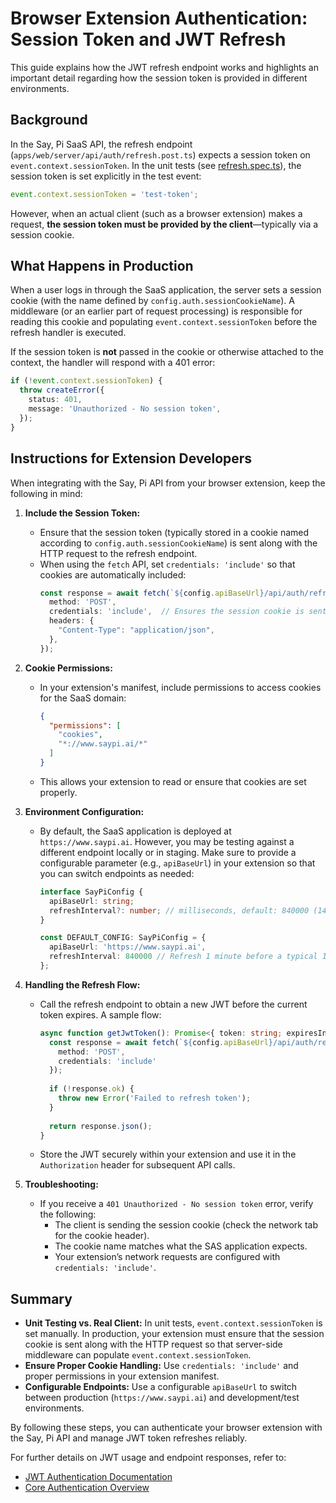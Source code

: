 # Browser Extension Authentication: Session Token and JWT Refresh

This guide explains how the JWT refresh endpoint works and highlights an important detail regarding how the session token is provided in different environments.

## Background

In the Say, Pi SaaS API, the refresh endpoint (`apps/web/server/api/auth/refresh.post.ts`) expects a session token on `event.context.sessionToken`. In the unit tests (see [refresh.spec.ts](apps/web/server/api/auth/refresh.spec.ts)), the session token is set explicitly in the test event:

```typescript
event.context.sessionToken = 'test-token';
```

However, when an actual client (such as a browser extension) makes a request, **the session token must be provided by the client**—typically via a session cookie.

## What Happens in Production

When a user logs in through the SaaS application, the server sets a session cookie (with the name defined by `config.auth.sessionCookieName`). A middleware (or an earlier part of request processing) is responsible for reading this cookie and populating `event.context.sessionToken` before the refresh handler is executed.

If the session token is **not** passed in the cookie or otherwise attached to the context, the handler will respond with a 401 error:

```typescript
if (!event.context.sessionToken) {
  throw createError({
    status: 401,
    message: 'Unauthorized - No session token',
  });
}
```

## Instructions for Extension Developers

When integrating with the Say, Pi API from your browser extension, keep the following in mind:

1. **Include the Session Token:**
   - Ensure that the session token (typically stored in a cookie named according to `config.auth.sessionCookieName`) is sent along with the HTTP request to the refresh endpoint.
   - When using the `fetch` API, set `credentials: 'include'` so that cookies are automatically included:
     ```typescript
     const response = await fetch(`${config.apiBaseUrl}/api/auth/refresh`, {
       method: 'POST',
       credentials: 'include',  // Ensures the session cookie is sent
       headers: {
         "Content-Type": "application/json",
       },
     });
     ```
   
2. **Cookie Permissions:**
   - In your extension's manifest, include permissions to access cookies for the SaaS domain:
     ```json
     {
       "permissions": [
         "cookies",
         "*://www.saypi.ai/*"
       ]
     }
     ```
   - This allows your extension to read or ensure that cookies are set properly.

3. **Environment Configuration:**
   - By default, the SaaS application is deployed at `https://www.saypi.ai`. However, you may be testing against a different endpoint locally or in staging. Make sure to provide a configurable parameter (e.g., `apiBaseUrl`) in your extension so that you can switch endpoints as needed:
     ```typescript
     interface SayPiConfig {
       apiBaseUrl: string;
       refreshInterval?: number; // milliseconds, default: 840000 (14 minutes)
     }

     const DEFAULT_CONFIG: SayPiConfig = {
       apiBaseUrl: 'https://www.saypi.ai',
       refreshInterval: 840000 // Refresh 1 minute before a typical 15-minute expiry
     };
     ```

4. **Handling the Refresh Flow:**
   - Call the refresh endpoint to obtain a new JWT before the current token expires. A sample flow:
     ```typescript
     async function getJwtToken(): Promise<{ token: string; expiresIn: string }> {
       const response = await fetch(`${config.apiBaseUrl}/api/auth/refresh`, {
         method: 'POST',
         credentials: 'include'
       });
       
       if (!response.ok) {
         throw new Error('Failed to refresh token');
       }
       
       return response.json();
     }
     ```
   - Store the JWT securely within your extension and use it in the `Authorization` header for subsequent API calls.

5. **Troubleshooting:**
   - If you receive a `401 Unauthorized - No session token` error, verify the following:
     - The client is sending the session cookie (check the network tab for the cookie header).
     - The cookie name matches what the SAS application expects.
     - Your extension’s network requests are configured with `credentials: 'include'`.

## Summary

- **Unit Testing vs. Real Client:** In unit tests, `event.context.sessionToken` is set manually. In production, your extension must ensure that the session cookie is sent along with the HTTP request so that server-side middleware can populate `event.context.sessionToken`.
- **Ensure Proper Cookie Handling:** Use `credentials: 'include'` and proper permissions in your extension manifest.
- **Configurable Endpoints:** Use a configurable `apiBaseUrl` to switch between production (`https://www.saypi.ai`) and development/test environments.

By following these steps, you can authenticate your browser extension with the Say, Pi API and manage JWT token refreshes reliably.

For further details on JWT usage and endpoint responses, refer to:
- [JWT Authentication Documentation](docs/api/auth-jwt.md)
- [Core Authentication Overview](docs/api/auth.md)